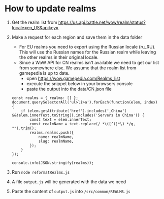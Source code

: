 # How to update realms

1. Get the realm list from https://us.api.battle.net/wow/realm/status?locale=en_US&apikey=
2. Make a request for each region and save them in the data folder
   - For EU realms you need to export using the Russian locale (ru_RU). This will use the Russian names for the Russian realm while leaving the other realms in their original locale.
   - Since a WoW API for CN realms isn't available we need to get our list from somewhere else. We assume that the realm list from gamepedia is up to date.
        - open https://wow.gamepedia.com/Realms_list 
        - execute the snippet below in your browsers console 
        - paste the output into the data/CN.json file 
    ```
    const realms = { realms: [] };
    document.querySelectorAll('ul>li>a').forEach(function(elem, index) {
        if (elem.getAttribute('href').includes('_China') &&!elem.innerText.toString().includes('Servers in China')) {
            const text = elem.innerText;
            const realmName = text.replace(/ *\([^)]*\) */g, "").trim();
            realms.realms.push({
                name: realmName,
                slug: realmName,
            });
        }
    });

    console.info(JSON.stringify(realms));
    ```
   
3. Run `node reformatRealms.js`
4. A file `output.js` will be generated with the data we need
5. Paste the content of `output.js` into `/src/common/REALMS.js`
